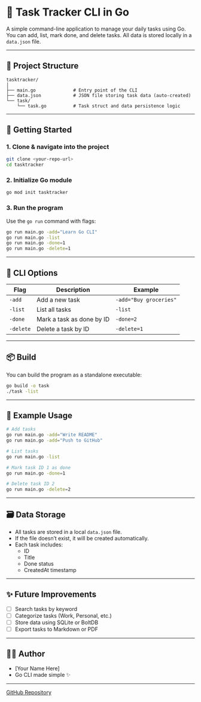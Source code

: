 # 📝 Task Tracker CLI in Go

A simple command-line application to manage your daily tasks using Go. You can add, list, mark done, and delete tasks. All data is stored locally in a `data.json` file.

---

## 📁 Project Structure

```
tasktracker/
│
├── main.go              # Entry point of the CLI
├── data.json            # JSON file storing task data (auto-created)
└── task/
    └── task.go          # Task struct and data persistence logic
```

---

## 🚀 Getting Started

### 1. Clone & navigate into the project

```bash
git clone <your-repo-url>
cd tasktracker
```

### 2. Initialize Go module

```bash
go mod init tasktracker
```

### 3. Run the program

Use the `go run` command with flags:

```bash
go run main.go -add="Learn Go CLI"
go run main.go -list
go run main.go -done=1
go run main.go -delete=1
```

---

## 🔧 CLI Options

| Flag         | Description                         | Example                                 |
|--------------|-------------------------------------|-----------------------------------------|
| `-add`       | Add a new task                      | `-add="Buy groceries"`                  |
| `-list`      | List all tasks                      | `-list`                                 |
| `-done`      | Mark a task as done by ID           | `-done=2`                               |
| `-delete`    | Delete a task by ID                 | `-delete=1`                             |

---

## 📦 Build

You can build the program as a standalone executable:

```bash
go build -o task
./task -list
```

---

## 🧠 Example Usage

```bash
# Add tasks
go run main.go -add="Write README"
go run main.go -add="Push to GitHub"

# List tasks
go run main.go -list

# Mark task ID 1 as done
go run main.go -done=1

# Delete task ID 2
go run main.go -delete=2
```

---

## 🗃️ Data Storage

- All tasks are stored in a local `data.json` file.
- If the file doesn’t exist, it will be created automatically.
- Each task includes:
  - ID
  - Title
  - Done status
  - CreatedAt timestamp

---

## ✨ Future Improvements

- [ ] Search tasks by keyword
- [ ] Categorize tasks (Work, Personal, etc.)
- [ ] Store data using SQLite or BoltDB
- [ ] Export tasks to Markdown or PDF

---

## 🧑‍💻 Author

- [Your Name Here]
- Go CLI made simple ✨

---
[GitHub Repository](https://github.com/kienquocIT/backend-project/tree/main/tasktracker)